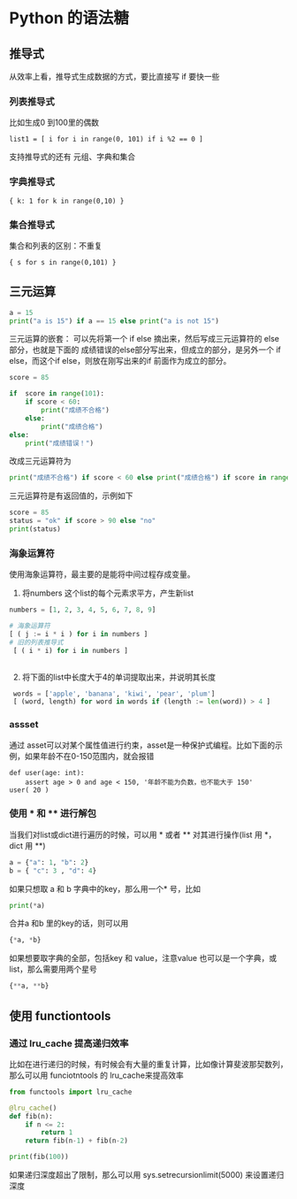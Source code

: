 # Python 的语法糖

## 推导式

从效率上看，推导式生成数据的方式，要比直接写 if 要快一些

### 列表推导式

比如生成0 到100里的偶数

```
list1 = [ i for i in range(0, 101) if i %2 == 0 ]
```

支持推导式的还有 元组、字典和集合

### 字典推导式

```
{ k: 1 for k in range(0,10) }
```

### 集合推导式

集合和列表的区别：不重复

```
{ s for s in range(0,101) }
```

## 三元运算

```python
a = 15
print("a is 15") if a == 15 else print("a is not 15")
```

三元运算的嵌套： 可以先将第一个 if else 摘出来，然后写成三元运算符的 else 部分，也就是下面的 成绩错误的else部分写出来，但成立的部分，是另外一个 if else，而这个if else，则放在刚写出来的if 前面作为成立的部分。

```python
score = 85

if  score in range(101):
    if score < 60:
        print("成绩不合格")
    else:
        print("成绩合格")
else:
    print("成绩错误！")
```

改成三元运算符为

```python
print("成绩不合格") if score < 60 else print("成绩合格") if score in range(101) else print("成绩错误")
```

三元运算符是有返回值的，示例如下

```python
score = 85
status = "ok" if score > 90 else "no"
print(status)
```



### 海象运算符

使用海象运算符，最主要的是能将中间过程存成变量。

1. 将numbers 这个list的每个元素求平方，产生新list

```python
numbers = [1, 2, 3, 4, 5, 6, 7, 8, 9]

# 海象运算符
[ ( j := i * i ) for i in numbers ]
# 旧的列表推导式
 [ ( i * i) for i in numbers ]
  

```

2. 将下面的list中长度大于4的单词提取出来，并说明其长度

```python
 words = ['apple', 'banana', 'kiwi', 'pear', 'plum']
 [ (word, length) for word in words if (length := len(word)) > 4 ]
```



### assset

通过 asset可以对某个属性值进行约束，asset是一种保护式编程。比如下面的示例，如果年龄不在0-150范围内，就会报错

```
def user(age: int):
    assert age > 0 and age < 150, '年龄不能为负数，也不能大于 150'
user( 20 )
```

### 使用 * 和 ** 进行解包

当我们对list或dict进行遍历的时候，可以用 * 或者 ** 对其进行操作(list 用 \*， dict 用 **)

```python
a = {"a": 1, "b": 2}
b = { "c": 3 , "d": 4}
```

如果只想取 a 和 b 字典中的key，那么用一个* 号，比如

```python
print(*a)
```

合并a 和b 里的key的话，则可以用

```python
{*a, *b}
```

如果想要取字典的全部，包括key 和 value，注意value 也可以是一个字典，或list，那么需要用两个星号

```python
{**a, **b}
```





## 使用 functiontools

### 通过 lru_cache 提高递归效率

比如在进行递归的时候，有时候会有大量的重复计算，比如像计算斐波那契数列，那么可以用 funciotntools 的 lru_cache来提高效率

```python
from functools import lru_cache

@lru_cache()
def fib(n):
    if n <= 2:
        return 1
    return fib(n-1) + fib(n-2)

print(fib(100))
```

如果递归深度超出了限制，那么可以用 sys.setrecursionlimit(5000) 来设置递归深度